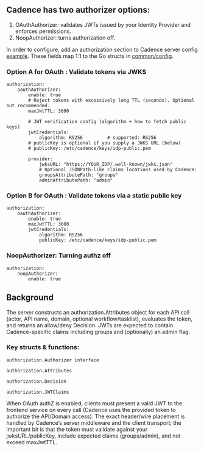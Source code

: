 ## Cadence has two authorizer options:

1. OAuthAuthorizer: validates JWTs issued by your Identity Provider and enforces permissions.
2. NoopAuthorizer: turns authorization off.

In order to configure, add an authorization section to Cadence server config [example](https://github.com/cadence-workflow/cadence/blob/master/config/development_oauth.yaml). These fields map 1:1 to the Go structs in [common/config](https://github.com/cadence-workflow/cadence/blob/master/common/config/authorization.go).

### Option A for OAuth : Validate tokens via JWKS


    authorization:
        oauthAuthorizer:
            enable: true 
            # Reject tokens with excessively long TTL (seconds). Optional but recommended.
            maxJwtTTL: 3600 
    
            # JWT verification config (algorithm + how to fetch public keys)
            jwtCredentials:
                algorithm: RS256         # supported: RS256
            # publicKey is optional if you supply a JWKS URL (below)
            # publicKey: /etc/cadence/keys/idp-public.pem

            provider:
                jwksURL: "https://YOUR_IDP/.well-known/jwks.json"
                # Optional JSONPath-like claims locations used by Cadence:
                groupsAttributePath: "groups"      
                adminAttributePath: "admin"

### Option B for OAuth : Validate tokens via a static public key


    authorization:
        oauthAuthorizer:
            enable: true
            maxJwtTTL: 3600
            jwtCredentials:
                algorithm: RS256
                publicKey: /etc/cadence/keys/idp-public.pem

### NoopAuthorizer: Turning authz off


    authorization:
        noopAuthorizer:
            enable: true

## Background

The server constructs an authorization.Attributes object for each API call (actor, API name, domain, optional workflow/tasklist), evaluates the token, and returns an allow/deny Decision. JWTs are expected to contain Cadence-specific claims including groups and (optionally) an admin flag.

### Key structs & functions:

```
authorization.Authorizer interface 

authorization.Attributes 
 
authorization.Decision

authorization.JWTClaims
```

When OAuth authZ is enabled, clients must present a valid JWT to the frontend service on every call (Cadence uses the provided token to authorize the API/Domain access). The exact header/wire placement is handled by Cadence’s server middleware and the client transport; the important bit is that the token must validate against your jwksURL/publicKey, include expected claims (groups/admin), and not exceed maxJwtTTL. 
